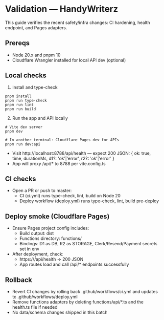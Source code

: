 Validation — HandyWriterz
=========================

This guide verifies the recent safety/infra changes: CI hardening, health endpoint, and Pages adapters.

Prereqs
-------
- Node 20.x and pnpm 10
- Cloudflare Wrangler installed for local API dev (optional)

Local checks
------------
1) Install and type-check
```pwsh
pnpm install
pnpm run type-check
pnpm run lint
pnpm run build
```

2) Run the app and API locally
```pwsh
# Vite dev server
pnpm dev

# In another terminal: Cloudflare Pages dev for APIs
pnpm run dev:api
```
- Visit http://localhost:8788/api/health — expect 200 JSON: { ok: true, time, durationMs, d1?: 'ok'|'error', r2?: 'ok'|'error' }
- App will proxy /api/* to 8788 per vite.config.ts

CI checks
---------
- Open a PR or push to master:
  - CI (ci.yml) runs type-check, lint, build on Node 20
  - Deploy workflow (deploy.yml) runs type-check, lint, build pre-deploy

Deploy smoke (Cloudflare Pages)
------------------------------
- Ensure Pages project config includes:
  - Build output: dist
  - Functions directory: functions/
  - Bindings: D1 as DB, R2 as STORAGE, Clerk/Resend/Payment secrets set in env
- After deployment, check:
  - https://<your-domain>/api/health → 200 JSON
  - App routes load and call /api/* endpoints successfully

Rollback
--------
- Revert CI changes by rolling back .github/workflows/ci.yml and updates to .github/workflows/deploy.yml
- Remove functions adapters by deleting functions/api/*.ts and the health.ts file if needed
- No data/schema changes shipped in this batch
